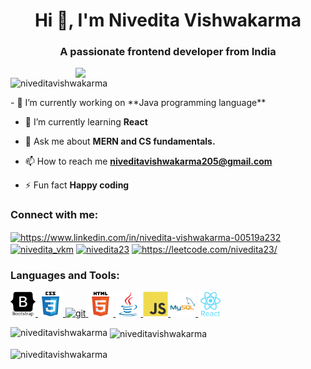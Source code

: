 
<h1 align="center">Hi 👋, I'm Nivedita Vishwakarma</h1>
<h3 align="center">A passionate frontend developer from India</h3>
<img align="right" width="400" src="https://user-images.githubusercontent.com/74038190/212749447-bfb7e725-6987-49d9-ae85-2015e3e7cc41.gif">

<p align="left"> <img src="https://komarev.com/ghpvc/?username=niveditavishwakarma&label=Profile%20views&color=0e75b6&style=flat" alt="niveditavishwakarma" /> </p>
- 🔭 I’m currently working on **Java programming language**

- 🌱 I’m currently learning **React**

- 💬 Ask me about **MERN and CS fundamentals.**

- 📫 How to reach me **niveditavishwakarma205@gmail.com**

- ⚡ Fun fact **Happy coding**

<h3 align="left">Connect with me:</h3>
<p align="left">
<a href="https://linkedin.com/in/https://www.linkedin.com/in/nivedita-vishwakarma-00519a232" target="blank"><img align="center" src="https://raw.githubusercontent.com/rahuldkjain/github-profile-readme-generator/master/src/images/icons/Social/linked-in-alt.svg" alt="https://www.linkedin.com/in/nivedita-vishwakarma-00519a232" height="30" width="40" /></a>
<a href="https://instagram.com/nivedita_vkm" target="blank"><img align="center" src="https://raw.githubusercontent.com/rahuldkjain/github-profile-readme-generator/master/src/images/icons/Social/instagram.svg" alt="nivedita_vkm" height="30" width="40" /></a>
<a href="https://www.codechef.com/users/nivedita23" target="blank"><img align="center" src="https://cdn.jsdelivr.net/npm/simple-icons@3.1.0/icons/codechef.svg" alt="nivedita23" height="30" width="40" /></a>
<a href="https://www.leetcode.com/https://leetcode.com/nivedita23/" target="blank"><img align="center" src="https://raw.githubusercontent.com/rahuldkjain/github-profile-readme-generator/master/src/images/icons/Social/leet-code.svg" alt="https://leetcode.com/nivedita23/" height="30" width="40" /></a>
</p>

<h3 align="left">Languages and Tools:</h3>
<p align="left"> <a href="https://getbootstrap.com" target="_blank" rel="noreferrer"> <img src="https://raw.githubusercontent.com/devicons/devicon/master/icons/bootstrap/bootstrap-plain-wordmark.svg" alt="bootstrap" width="40" height="40"/> </a> <a href="https://www.w3schools.com/css/" target="_blank" rel="noreferrer"> <img src="https://raw.githubusercontent.com/devicons/devicon/master/icons/css3/css3-original-wordmark.svg" alt="css3" width="40" height="40"/> </a> <a href="https://git-scm.com/" target="_blank" rel="noreferrer"> <img src="https://www.vectorlogo.zone/logos/git-scm/git-scm-icon.svg" alt="git" width="40" height="40"/> </a> <a href="https://www.w3.org/html/" target="_blank" rel="noreferrer"> <img src="https://raw.githubusercontent.com/devicons/devicon/master/icons/html5/html5-original-wordmark.svg" alt="html5" width="40" height="40"/> </a> <a href="https://www.java.com" target="_blank" rel="noreferrer"> <img src="https://raw.githubusercontent.com/devicons/devicon/master/icons/java/java-original.svg" alt="java" width="40" height="40"/> </a> <a href="https://developer.mozilla.org/en-US/docs/Web/JavaScript" target="_blank" rel="noreferrer"> <img src="https://raw.githubusercontent.com/devicons/devicon/master/icons/javascript/javascript-original.svg" alt="javascript" width="40" height="40"/> </a> <a href="https://www.mysql.com/" target="_blank" rel="noreferrer"> <img src="https://raw.githubusercontent.com/devicons/devicon/master/icons/mysql/mysql-original-wordmark.svg" alt="mysql" width="40" height="40"/> </a> <a href="https://reactjs.org/" target="_blank" rel="noreferrer"> <img src="https://raw.githubusercontent.com/devicons/devicon/master/icons/react/react-original-wordmark.svg" alt="react" width="40" height="40"/> </a> </p>

<p><img align="left" src="https://github-readme-stats.vercel.app/api/top-langs?username=niveditavishwakarma&show_icons=true&locale=en&layout=compact" alt="niveditavishwakarma" /></p>

<p>&nbsp;<img align="center" src="https://github-readme-stats.vercel.app/api?username=niveditavishwakarma&show_icons=true&locale=en" alt="niveditavishwakarma" /></p>

<p><img align="center" src="https://github-readme-streak-stats.herokuapp.com/?user=niveditavishwakarma&" alt="niveditavishwakarma" /></p>
